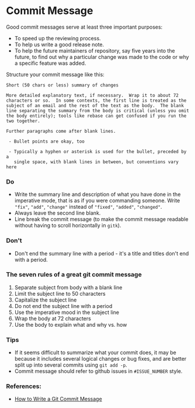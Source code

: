 # Commit Message

Good commit messages serve at least three important purposes:

* To speed up the reviewing process.
* To help us write a good release note.
* To help the future maintainers of repository, say five years into the future, to find out why a particular change was made to the code or why a specific feature was added.

Structure your commit message like this:

```
Short (50 chars or less) summary of changes

More detailed explanatory text, if necessary.  Wrap it to about 72
characters or so.  In some contexts, the first line is treated as the
subject of an email and the rest of the text as the body.  The blank
line separating the summary from the body is critical (unless you omit
the body entirely); tools like rebase can get confused if you run the
two together.

Further paragraphs come after blank lines.

 - Bullet points are okay, too

 - Typically a hyphen or asterisk is used for the bullet, preceded by a
   single space, with blank lines in between, but conventions vary here
```

### Do

* Write the summary line and description of what you have done in the imperative mode, that is as if you were commanding someone. Write `"fix"`, `"add"`, `"change"` instead of `"fixed"`, `"added"`, `"changed"`.
* Always leave the second line blank.
* Line break the commit message \(to make the commit message readable without having to scroll horizontally in `gitk`\).

### Don't

* Don't end the summary line with a period - it's a title and titles don't end with a period.

### The seven rules of a great git commit message

1. Separate subject from body with a blank line
2. Limit the subject line to 50 characters
3. Capitalize the subject line
4. Do not end the subject line with a period
5. Use the imperative mood in the subject line
6. Wrap the body at 72 characters
7. Use the body to explain what and why vs. how

### Tips

* If it seems difficult to summarize what your commit does, it may be because it includes several logical changes or bug fixes, and are better split up into several commits using `git add -p`.
* Commit message should refer to github issues in `#ISSUE_NUMBER` style.



### References:

* [How to Write a Git Commit Message](https://chris.beams.io/posts/git-commit/)



